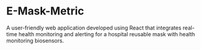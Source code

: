 # E-Mask-Metric
A user-friendly web application developed using React that integrates real-time health monitoring and alerting for a hospital reusable mask with health monitoring biosensors.
